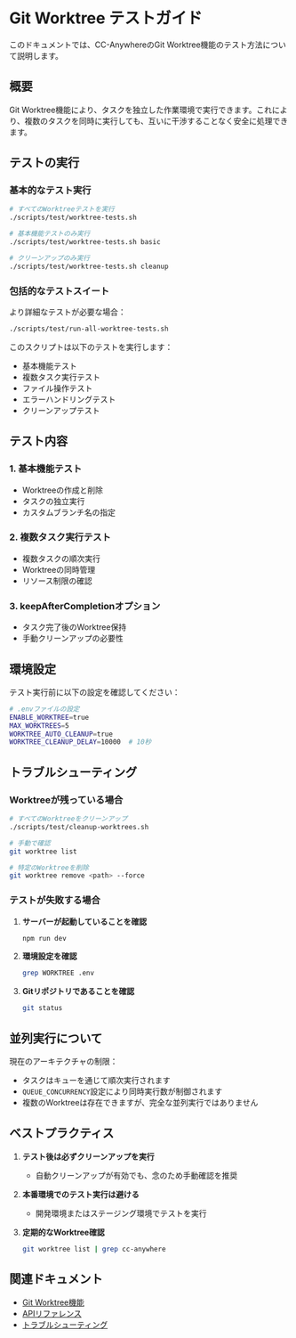 # Git Worktree テストガイド

このドキュメントでは、CC-AnywhereのGit Worktree機能のテスト方法について説明します。

## 概要

Git Worktree機能により、タスクを独立した作業環境で実行できます。これにより、複数のタスクを同時に実行しても、互いに干渉することなく安全に処理できます。

## テストの実行

### 基本的なテスト実行

```bash
# すべてのWorktreeテストを実行
./scripts/test/worktree-tests.sh

# 基本機能テストのみ実行
./scripts/test/worktree-tests.sh basic

# クリーンアップのみ実行
./scripts/test/worktree-tests.sh cleanup
```

### 包括的なテストスイート

より詳細なテストが必要な場合：

```bash
./scripts/test/run-all-worktree-tests.sh
```

このスクリプトは以下のテストを実行します：
- 基本機能テスト
- 複数タスク実行テスト
- ファイル操作テスト
- エラーハンドリングテスト
- クリーンアップテスト

## テスト内容

### 1. 基本機能テスト
- Worktreeの作成と削除
- タスクの独立実行
- カスタムブランチ名の指定

### 2. 複数タスク実行テスト
- 複数タスクの順次実行
- Worktreeの同時管理
- リソース制限の確認

### 3. keepAfterCompletionオプション
- タスク完了後のWorktree保持
- 手動クリーンアップの必要性

## 環境設定

テスト実行前に以下の設定を確認してください：

```bash
# .envファイルの設定
ENABLE_WORKTREE=true
MAX_WORKTREES=5
WORKTREE_AUTO_CLEANUP=true
WORKTREE_CLEANUP_DELAY=10000  # 10秒
```

## トラブルシューティング

### Worktreeが残っている場合

```bash
# すべてのWorktreeをクリーンアップ
./scripts/test/cleanup-worktrees.sh

# 手動で確認
git worktree list

# 特定のWorktreeを削除
git worktree remove <path> --force
```

### テストが失敗する場合

1. **サーバーが起動していることを確認**
   ```bash
   npm run dev
   ```

2. **環境設定を確認**
   ```bash
   grep WORKTREE .env
   ```

3. **Gitリポジトリであることを確認**
   ```bash
   git status
   ```

## 並列実行について

現在のアーキテクチャの制限：
- タスクはキューを通じて順次実行されます
- `QUEUE_CONCURRENCY`設定により同時実行数が制御されます
- 複数のWorktreeは存在できますが、完全な並列実行ではありません

## ベストプラクティス

1. **テスト後は必ずクリーンアップを実行**
   - 自動クリーンアップが有効でも、念のため手動確認を推奨

2. **本番環境でのテスト実行は避ける**
   - 開発環境またはステージング環境でテストを実行

3. **定期的なWorktree確認**
   ```bash
   git worktree list | grep cc-anywhere
   ```

## 関連ドキュメント

- [Git Worktree機能](../features/git-worktree.md)
- [APIリファレンス](../api/api-reference.md)
- [トラブルシューティング](../operations/troubleshooting.md)